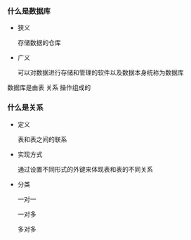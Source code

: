### 什么是数据库

* 狭义

  存储数据的仓库

* 广义

  可以对数据进行存储和管理的软件以及数据本身统称为数据库

数据库是由表 关系 操作组成的

### 什么是关系

* 定义

  表和表之间的联系

* 实现方式

  通过设置不同形式的外键来体现表和表的不同关系

* 分类

  一对一

  一对多

  多对多

